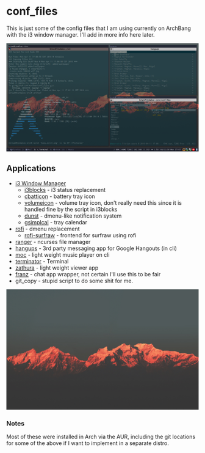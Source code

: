 # conf_files

This is just some of the config files that I am using currently on
ArchBang with the i3 window manager. I'll add in more info here later.

![busy screenshot](./busy_scrot.png "Busy Screenshot")

## Applications

* [i3 Window Manager](http://i3wm.org)
  * [i3blocks](http://vivien.github.io/i3blocks/) - i3 status replacement
  * [cbatticon](https://github.com/valr/cbatticon) - battery tray icon
  * [volumeicon](http://softwarebakery.com/maato/volumeicon.html) - volume tray icon, don't really need this since it is handled fine by the script in i3blocks
  * [dunst](http://www.knopwob.org/dunst/) - dmenu-like notification system
  * [gsimplcal](https://github.com/dmedvinsky/gsimplecal) - tray calendar
* [rofi](https://github.com/DaveDavenport/rofi) - dmenu replacement
  * [rofi-surfraw](https://github.com/carnager/rofi-scripts/tree/master/rofi-surfraw) - frontend for surfraw using rofi
* [ranger](https://wiki.archlinux.org/index.php/Ranger) - ncurses file manager
* [hangups](https://github.com/tdryer/hangups) - 3rd party messaging app for Google Hangouts (in cli)
* [moc](https://wiki.archlinux.org/index.php/Moc) - light weight music player on cli
* [terminator](http://gnometerminator.blogspot.com/p/introduction.html) - Terminal
* [zathura](https://pwmt.org/projects/zathura/) - light weight viewer app
* [franz](http://www.meetfranz.com) - chat app wrapper, not certain I'll use this to be fair
* git_copy - stupid script to do some shit for me.

![wallpaper](./wtf.jpg "Wallpaper")

### Notes
Most of these were installed in Arch via the AUR, including the git locations for some of the above if I want to implement in a separate distro.
